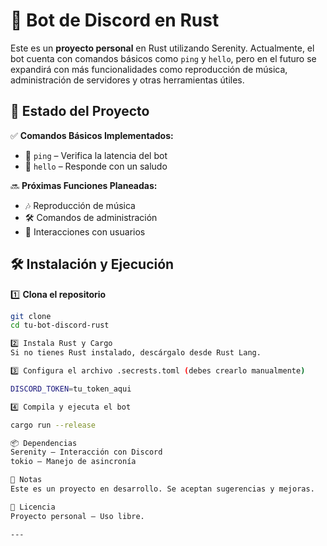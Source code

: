 # 🤖 Bot de Discord en Rust  

Este es un **proyecto personal** en Rust utilizando Serenity. Actualmente, el bot cuenta con comandos básicos como `ping` y `hello`, pero en el futuro se expandirá con más funcionalidades como reproducción de música, administración de servidores y otras herramientas útiles.

## 🚀 Estado del Proyecto  
✅ **Comandos Básicos Implementados:**  
- 🏓 `ping` – Verifica la latencia del bot  
- 👋 `hello` – Responde con un saludo  

🔜 **Próximas Funciones Planeadas:**  
- 🎶 Reproducción de música  
- 🛠️ Comandos de administración  
- 🤖 Interacciones con usuarios  

## 🛠️ Instalación y Ejecución  
1️⃣ **Clona el repositorio**  
```bash
git clone 
cd tu-bot-discord-rust

2️⃣ Instala Rust y Cargo
Si no tienes Rust instalado, descárgalo desde Rust Lang.

3️⃣ Configura el archivo .secrests.toml (debes crearlo manualmente)

DISCORD_TOKEN=tu_token_aqui

4️⃣ Compila y ejecuta el bot

cargo run --release

📦 Dependencias
Serenity – Interacción con Discord
tokio – Manejo de asincronía

📜 Notas
Este es un proyecto en desarrollo. Se aceptan sugerencias y mejoras.

📜 Licencia
Proyecto personal – Uso libre.

---
